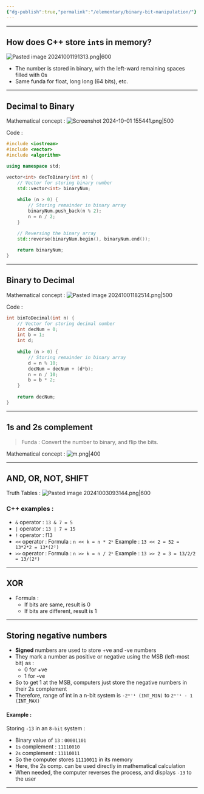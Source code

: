 ```yaml
---
{"dg-publish":true,"permalink":"/elementary/binary-bit-manipulation/"}
---
```


***
## How does C++ store `int`s in memory?
![Pasted image 20241001191313.png|600](/img/user/Attachments/Pasted%20image%2020241001191313.png)
- The number is stored in binary, with the left-ward remaining spaces filled with 0s
- Same funda for float, long long (64 bits), etc.
***
## Decimal to Binary

Mathematical concept :
![Screenshot 2024-10-01 155441.png|500](/img/user/Attachments/Screenshot%202024-10-01%20155441.png)

Code :
```cpp
#include <iostream>
#include <vector>
#include <algorithm>

using namespace std;

vector<int> decToBinary(int n) {
    // Vector for storing binary number
    std::vector<int> binaryNum;
    
    while (n > 0) {
        // Storing remainder in binary array
        binaryNum.push_back(n % 2);
        n = n / 2;
    }

    // Reversing the binary array
    std::reverse(binaryNum.begin(), binaryNum.end());
    
    return binaryNum;
}
```

***
## Binary to Decimal

Mathematical concept :
![Pasted image 20241001182514.png|500](/img/user/Attachments/Pasted%20image%2020241001182514.png)

Code :
```cpp
int binToDecimal(int n) {
    // Vector for storing decimal number 
    int decNum = 0;
    int b = 1;
    int d;
    
    while (n > 0) {
        // Storing remainder in binary array
        d = n % 10;
        decNum = decNum + (d*b);
        n = n / 10;
        b = b * 2;
    }
    
    return decNum;
}
```

***
## 1s and 2s complement
> Funda : Convert the number to binary, and flip the bits.

Mathematical concept :
![m.png|400](/img/user/Attachments/m.png)

***
## AND, OR, NOT, SHIFT

Truth Tables :
![Pasted image 20241003093144.png|600](/img/user/Attachments/Pasted%20image%2020241003093144.png)
### C++ examples :
- `&` operator : `13 & 7 = 5`
- `|` operator : `13 | 7 = 15`
- `!` operator : !13 
- `<<` operator : 
  Formula : `n << k = n * 2ᵏ`
  Example : `13 << 2 = 52 = 13*2*2 = 13*(2²)`
- `>>` operator : 
  Formula : `n >> k = n / 2ᵏ`
  Example : `13 >> 2 = 3 = 13/2/2 = 13/(2²)`
***
## XOR
- Formula : 
	- If bits are same, result is 0
	- If bits are different, result is 1
***
## Storing negative numbers
- **Signed** numbers are used to store +ve and -ve numbers
- They mark a number as positive or negative using the MSB (left-most bit) as :
	- 0 for +ve
	- 1 for -ve
- So to get 1 at the MSB, computers just store the negative numbers in their 2s complement
- Therefore, range of int in a n-bit system is `-2ⁿ⁻¹ (INT_MIN)` to `2ⁿ⁻¹ - 1 (INT_MAX)`
#### Example :
Storing `-13` in an `8-bit` system :  
- Binary value of `13` : `00001101`
- `1s` complement : `11110010`
- `2s` complement : `11110011`
- So the computer stores `11110011` in its memory
- Here, the 2s comp. can be used directly in mathematical calculation
- When needed, the computer reverses the process, and displays `-13` to the user
***